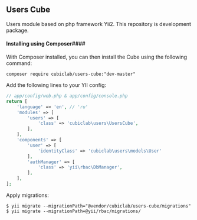 ## Users Cube ##

Users module based on php framework Yii2.
This repository is development package.

#### Installing using Composer####

With Composer installed, you can then install the Cube using the following command:

    composer require cubiclab/users-cube:"dev-master"

Add the following lines to your YII config:
```php
// app/config/web.php & app/config/console.php
return [
    'language' => 'en', // 'ru'
    'modules' => [
        'users' => [
            'class' => 'cubiclab\users\UsersCube',
        ],
    ],
    'components' => [
        'user' => [
            'identityClass' => 'cubiclab\users\models\User'
        ],
        'authManager' => [
            'class' => 'yii\rbac\DbManager',
        ],
    ],
];
```

Apply migrations:

    $ yii migrate --migrationPath="@vendor/cubiclab/users-cube/migrations"
    $ yii migrate --migrationPath=@yii/rbac/migrations/


